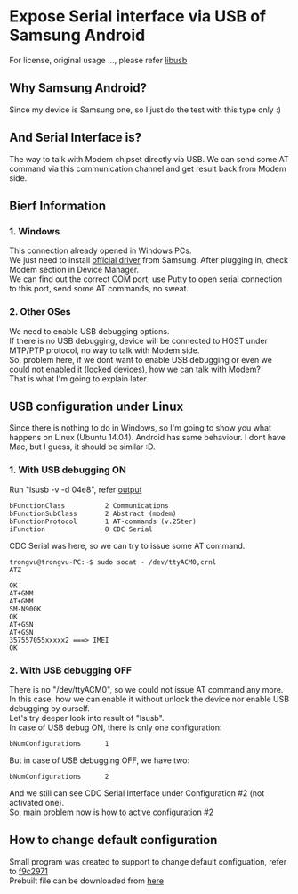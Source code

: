 # Expose Serial interface via USB of Samsung Android
For license, original usage ..., please refer [libusb](https://github.com/libusb/libusb)  

## Why Samsung Android?
Since my device is Samsung one, so I just do the test with this type only :)  

## And Serial Interface is?
The way to talk with Modem chipset directly via USB.
We can send some AT command via this communication channel and get result back from Modem side.  

## Bierf Information
### 1. Windows  
This connection already opened in Windows PCs.  
We just need to install [official driver](http://developer.samsung.com/galaxy/others/android-usb-driver-for-windows) from Samsung. After plugging in, check Modem section in Device Manager.  
We can find out the correct COM port, use Putty to open serial connection to this port, send some AT commands, no sweat.  
### 2. Other OSes  
We need to enable USB debugging options.  
If there is no USB debugging, device will be connected to HOST under MTP/PTP protocol, no way to talk with Modem side.  
So, problem here, if we dont want to enable USB debugging or even we could not enabled it (locked devices), how we can talk with Modem?  
That is what I'm going to explain later.  

## USB configuration under Linux   
Since there is nothing to do in Windows, so I'm going to show you what happens on Linux (Ubuntu 14.04). Android has same behaviour.
I dont have Mac, but I guess, it should be similar :D.  
### 1. With USB debugging ON  
Run "lsusb -v -d 04e8", refer [output](configuration_changer/debug_on.txt)
```
bFunctionClass          2 Communications
bFunctionSubClass       2 Abstract (modem)
bFunctionProtocol       1 AT-commands (v.25ter)
iFunction               8 CDC Serial
```
CDC Serial was here, so we can try to issue some AT command.
```
trongvu@trongvu-PC:~$ sudo socat - /dev/ttyACM0,crnl
ATZ

OK
AT+GMM
AT+GMM
SM-N900K
OK
AT+GSN
AT+GSN
357557055xxxxx2 ===> IMEI
OK
```
### 2. With USB debugging OFF  
There is no "/dev/ttyACM0", so we could not issue AT command any more.  
In this case, how we can enable it without unlock the device nor enable USB debugging by ourself.  
Let's try deeper look into result of "lsusb".  
In case of USB debug ON, there is only one configuration:  
```
bNumConfigurations      1  
```
But in case of USB debugging OFF, we have two:  
``` 
bNumConfigurations      2  
```
And we still can see CDC Serial Interface under Configuration #2 (not activated one).  
So, main problem now is how to active configuration #2 

## How to change default configuration  
Small program was created to support to change default configuation, refer to [f9c2971](https://github.com/trongvu/libusb/commit/f9c2971d8ca35f255b11f37998329b0c323f5d83)  
Prebuilt file can be downloaded from [here](prebuilt/configuration_switcher)

